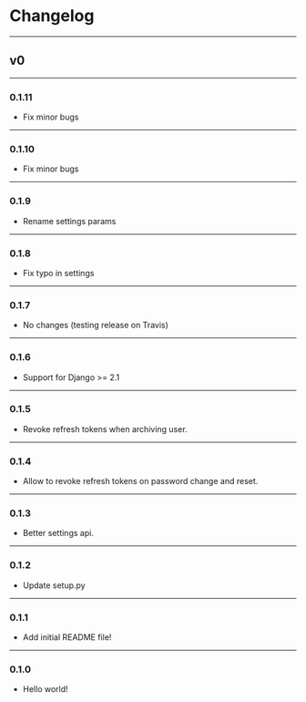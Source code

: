 # Changelog

---

## v0

---

### 0.1.11
- Fix minor bugs

---

### 0.1.10
- Fix minor bugs

---

### 0.1.9
- Rename settings params

---

### 0.1.8

- Fix typo in settings

---

### 0.1.7

- No changes (testing release on Travis)

---

### 0.1.6

- Support for Django >= 2.1

---

### 0.1.5

- Revoke refresh tokens when archiving user.

---

### 0.1.4

- Allow to revoke refresh tokens on password change and reset.

---

### 0.1.3

- Better settings api.

---

### 0.1.2

- Update setup.py

---

### 0.1.1

- Add initial README file!

---

### 0.1.0

- Hello world!
